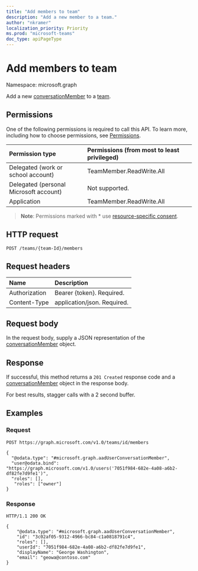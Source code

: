 ```yaml
---
title: "Add members to team"
description: "Add a new member to a team."
author: "nkramer"
localization_priority: Priority
ms.prod: "microsoft-teams"
doc_type: apiPageType
---
```


# Add members to team
Namespace: microsoft.graph

Add a new [conversationMember](../resources/conversationmember.md) to a [team](../resources/team.md).

## Permissions
One of the following permissions is required to call this API. To learn more, including how to choose permissions, see [Permissions](/graph/permissions-reference).

|Permission type|Permissions (from most to least privileged)|
|:---|:---|
|Delegated (work or school account)| TeamMember.ReadWrite.All |
|Delegated (personal Microsoft account) | Not supported.    |
|Application| TeamMember.ReadWrite.All |

> **Note**: Permissions marked with * use [resource-specific consent]( https://aka.ms/teams-rsc).

## HTTP request

<!--
{
  "blockType": "ignored"
}
-->

``` http
POST /teams/{team-Id}/members
```

## Request headers
|Name|Description|
|:---|:---|
|Authorization|Bearer {token}. Required.|
|Content-Type|application/json. Required.|

## Request body
In the request body, supply a JSON representation of the [conversationMember](../resources/conversationmember.md) object.

## Response

If successful, this method returns a `201 Created` response code and a [conversationMember](../resources/conversationmember.md) object in the response body.

For best results, stagger calls with a 2 second buffer.

## Examples

### Request

<!--
{
  "blockType": "request",
  "name": "add_members_team"
}
-->

``` http
POST https://graph.microsoft.com/v1.0/teams/id/members

{
  "@odata.type": "#microsoft.graph.aadUserConversationMember",
  "user@odata.bind": "https://graph.microsoft.com/v1.0/users('7051f984-682e-4a08-a6b2-df82fe7d9fe1')",
  "roles": [],
   "roles": ["owner"]
}
```

### Response

<!--
{
  "blockType": "response",
  "truncated": true,
  "@odata.type": "microsoft.graph.conversationMember"
}
-->

``` http
HTTP/1.1 200 OK

{
    "@odata.type": "#microsoft.graph.aadUserConversationMember",
    "id": "3c02af05-9312-4966-bc84-c1a0818791c4",
    "roles": [],
    "userId": "7051f984-682e-4a08-a6b2-df82fe7d9fe1",
    "displayName": "George Washington",
    "email": "geowa@contoso.com"
}
```

<!--
{
  "type": "#page.annotation",
  "description": "add members to team",
  "keywords": "",
  "section": "documentation",
  "tocPath": "",
  "suppressions": [
  ]
}
-->

<!-- ## See also

 [Add channel member](../api/channel-add-members.md) -->

